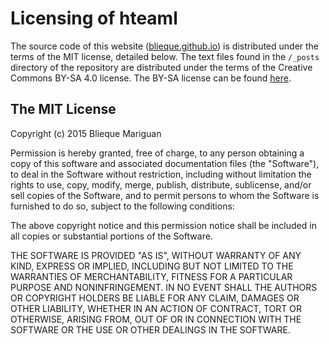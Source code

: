 # Licensing of hteaml

The source code of this website ([blieque.github.io](https://blieque.github.io)) is distributed under the terms of the MIT license, detailed below. The text files found in the `/_posts` directory of the repository are distributed under the terms of the Creative Commons BY-SA 4.0 license. The BY-SA license can be found [here](http://creativecommons.org/licenses/by-sa/4.0/legalcode).

## The MIT License

Copyright (c) 2015 Blieque Mariguan

Permission is hereby granted, free of charge, to any person obtaining a copy of this software and associated documentation files (the "Software"), to deal in the Software without restriction, including without limitation the rights to use, copy, modify, merge, publish, distribute, sublicense, and/or sell copies of the Software, and to permit persons to whom the Software is furnished to do so, subject to the following conditions:

The above copyright notice and this permission notice shall be included in all copies or substantial portions of the Software.

THE SOFTWARE IS PROVIDED "AS IS", WITHOUT WARRANTY OF ANY KIND, EXPRESS OR IMPLIED, INCLUDING BUT NOT LIMITED TO THE WARRANTIES OF MERCHANTABILITY, FITNESS FOR A PARTICULAR PURPOSE AND NONINFRINGEMENT. IN NO EVENT SHALL THE AUTHORS OR COPYRIGHT HOLDERS BE LIABLE FOR ANY CLAIM, DAMAGES OR OTHER LIABILITY, WHETHER IN AN ACTION OF CONTRACT, TORT OR OTHERWISE, ARISING FROM, OUT OF OR IN CONNECTION WITH THE SOFTWARE OR THE USE OR OTHER DEALINGS IN THE SOFTWARE. 
